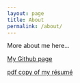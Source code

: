 ```yaml
---
layout: page
title: About
permalink: /about/
---
```



More about me here...

[My Github page](https://www.github.com/marchandmd)

[pdf copy of my résumé](/Michael_Marchand_technical_resume.pdf)